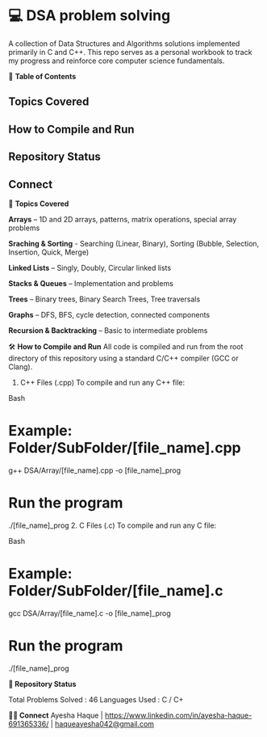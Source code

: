# 💻 DSA problem solving
A collection of Data Structures and Algorithms solutions implemented primarily in C and C++. This repo serves as a personal workbook to track my progress and reinforce core computer science fundamentals.

📝 **Table of Contents**
## Topics Covered

## How to Compile and Run

## Repository Status

## Connect

📘 **Topics Covered**

**Arrays** – 1D and 2D arrays, patterns, matrix operations, special array problems

**Sraching & Sorting** - Searching (Linear, Binary), Sorting (Bubble, Selection, Insertion, Quick, Merge)

**Linked Lists** – Singly, Doubly, Circular linked lists

**Stacks & Queues** – Implementation and problems

**Trees** – Binary trees, Binary Search Trees, Tree traversals

**Graphs** – DFS, BFS, cycle detection, connected components

**Recursion & Backtracking** – Basic to intermediate problems

🛠️ **How to Compile and Run**
All code is compiled and run from the root directory of this repository using a standard C/C++ compiler (GCC or Clang).

1. C++ Files (.cpp)
To compile and run any C++ file:

Bash

# Example: Folder/SubFolder/[file_name].cpp
g++ DSA/Array/[file_name].cpp -o [file_name]_prog

# Run the program
./[file_name]_prog
2. C Files (.c)
To compile and run any C file:

Bash

# Example: Folder/SubFolder/[file_name].c
gcc DSA/Array/[file_name].c -o [file_name]_prog

# Run the program
./[file_name]_prog

**📌 Repository Status**

Total Problems Solved	: 46
Languages Used	      : C / C+

**👨‍💻 Connect**
Ayesha Haque | https://www.linkedin.com/in/ayesha-haque-691365336/ | haqueayesha042@gmail.com
